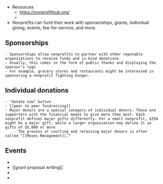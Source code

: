 - Resources
	- https://nonprofithub.org/
	-
- Nonprofits can fund their work with sponsorships, grants, individual giving, events, fee-for-service, and more.
## Sponsorships
	- Sponsorships allow nonprofits to partner with other reputable organizations to receive funds and in-kind donations.
	- Usually, this comes in the form of public thanks and displaying the sponsor’s logo
	- For example, grocery stores and restaurants might be interested in sponsoring a nonprofit fighting hunger.
## Individual donations
	- "donate now" button
	- [[peer to peer fundraising]]
	- Major donors are a special category of individual donors. These are supporters with the financial means to give more than most. Each nonprofit defines major gifts differently. For a small nonprofit, $250 might be a major gift, while a larger organization may define it as gifts of $5,000 or more
		- The process of courting and retaining major donors is often called “[[Moves Management]].”
## Events
-
- [[grant proposal writing]]
-
-
